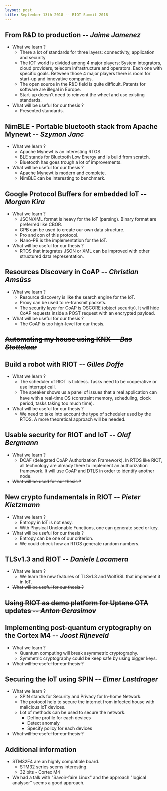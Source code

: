 ```yaml
---
layout: post
title: September 13th 2018 -- RIOT Summit 2018
---
```


## From R&D to production -- _Jaime Jamenez_

- What we learn ?
  - There a lot of standards for three layers: connectivity, application and security
  - The IOT world is divided among 4 major players: System integrators, cloud providers, telecom infrastructure and operators. Each one with specific goals. Between those 4 major players there is room for start-up and innovative companies.
  - The open source in the R&D field is quite difficult. Patents for software are illegal in Europe.
  - Start-up doesn't need to reinvent the wheel and use existing standards.
- What will be useful for our thesis ?
  - Presented standards.

## NimBLE - Portable bluetooth stack from Apache Mynewt -- _Szymon Janc_

- What we learn ?
  - Apache Mynewt is an interesting RTOS.
  - BLE stands for Bluetooth Low Energy and is build from scratch.
  - Bluetooth has goes trough a lot of improvements.
- What will be useful for our thesis ?
  - Apache Mynewt is modern and complete.
  - NimBLE can be interesting to benchmark.

## Google Protocol Buffers for embedded IoT -- _Morgan Kira_

- What we learn ?
  - JSON/XML format is heavy for the IoT (parsing). Binary format are preferred like CBOR.
  - GPB can be used to create our own data structure.
  - Pro and con of this protocol.
  - Nano-PB is the implementation for the IoT.
- What will be useful for our thesis ?
  - RTOS that integrates JSON or XML can be improved with other structured data representation.

## Resources Discovery in CoAP -- _Christian Amsüss_

- What we learn ?
  - Resource discovery is like the search engine for the IoT.
  - Proxy can be used to re-transmit packets.
  - The security layer for CoAP is OSCORE (object security). It will hide CoAP requests inside a POST request with an encrypted payload.
- What will be useful for our thesis ?
  - The CoAP is too high-level for our thesis.

## ~~Automating my house using KNX -- _Bas Stottelaar_~~

## Build a robot with RIOT -- _Gilles Doffe_

- What we learn ?
  - The scheduler of RIOT is tickless. Tasks need to be cooperative or use interrupt call.
  - The speaker shows us a panel of issues that a real application can have with a real-time OS (constraint memory, scheduling, clock period, tasks taking too much time).
- What will be useful for our thesis ?
  - We need to take into account the type of scheduler used by the RTOS. A more theoretical approach will be needed.

## Usable security for RIOT and IoT -- _Olaf Bergmann_

- What we learn ?
  - DCAF (delegated CoAP Authorization Framework). In RTOS like RIOT, all technology are already there to implement an authorization framework. It will use CoAP and DTLS in order to identify another node.
- ~~What will be used for our thesis ?~~

## New crypto fundamentals in RIOT -- _Pieter Kietzmann_

- What we learn ?
  - Entropy in IoT is not easy.
  - With Physical Unclonable Functions, one can generate seed or key.
- What will be useful for our thesis ?
  - Entropy can be one of our criterion.
  - We could check how an RTOS generate random numbers.

## TLSv1.3 and RIOT -- _Daniele Lacamera_

- What we learn ?
  - We learn the new features of TLSv1.3 and WolfSSL that implement it in IoT.
- ~~What will be useful for our thesis ?~~

## ~~Using RIOT as demo platform for Uptane OTA updates -- _Anton Gerasimov_~~

## Implementing post-quantum cryptography on the Cortex M4 -- _Joost Rijneveld_

- What we learn ?
  - Quantum computing will break asymmetric cryptography.
  - Symmetric cryptography could be keep safe by using bigger keys.
- ~~What will be useful for our thesis ?~~

## Securing the IoT using SPIN -- _Elmer Lastdrager_

- What we learn ?
  - SPIN stands for Security and Privacy for In-home Network.
  - The protocol help to secure the internet from infected house with malicious IoT devices.
  - Lot of methods can be used to secure the network.
    - Define profile for each devices
    - Detect anomaly
    - Specify policy for each devices
- ~~What will be useful for our thesis ?~~

## Additional information

- STM32F4 are an highly compatible board.
  - STM32 series seems interesting.
  - 32 bits - Cortex M4
- We had a talk with "Savoir-faire Linux" and the approach "logical analyser" seems a good approach.